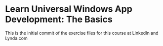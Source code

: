 # Learn Universal Windows App Development: The Basics
This is the initial commit of the exercise files for this course at LinkedIn and Lynda.com